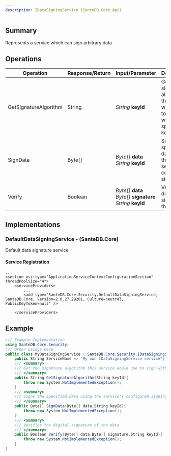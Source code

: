 ```yaml
---
description: IDataSigningService (SanteDB.Core.Api)
---
```


## Summary
Represents a service which can sign arbitrary data

## Operations

|Operation|Response/Return|Input/Parameter|Description|
|-|-|-|-|
|GetSignatureAlgorithm|String|*String* **keyId**|Get the siganture algorithm this service would use to sign w/the specified key|
|SignData|Byte[]|*Byte[]* **data**<br/>*String* **keyId**|Signs the specified data using the service's configured signing key|
|Verify|Boolean|*Byte[]* **data**<br/>*Byte[]* **signature**<br/>*String* **keyId**|Verifies the digital signature of the data|

## Implementations


### DefaultDataSigningService - (SanteDB.Core)
Default data signature service

#### Service Registration
```markup
...
<section xsi:type="ApplicationServiceContextConfigurationSection" threadPoolSize="4">
	<serviceProviders>
		...
		<add type="SanteDB.Core.Security.DefaultDataSigningService, SanteDB.Core, Version=2.0.27.29201, Culture=neutral, PublicKeyToken=null" />
		...
	</serviceProviders>
```
## Example
```csharp
/// Example Implementation
using SanteDB.Core.Security;
/// Other usings here
public class MyDataSigningService : SanteDB.Core.Security.IDataSigningService { 
	public String ServiceName => "My own IDataSigningService service";
	/// <summary>
	/// Get the siganture algorithm this service would use to sign w/the specified key
	/// </summary>
	public String GetSignatureAlgorithm(String keyId){
		throw new System.NotImplementedException();
	}
	/// <summary>
	/// Signs the specified data using the service's configured signing key
	/// </summary>
	public Byte[] SignData(Byte[] data,String keyId){
		throw new System.NotImplementedException();
	}
	/// <summary>
	/// Verifies the digital signature of the data
	/// </summary>
	public Boolean Verify(Byte[] data,Byte[] signature,String keyId){
		throw new System.NotImplementedException();
	}
}
```
